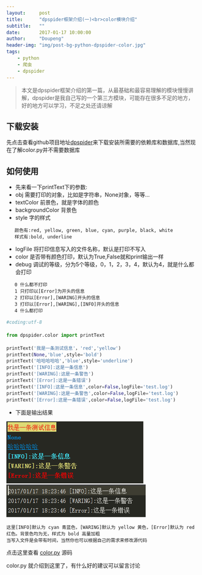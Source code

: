 ```yaml
---
layout:     post
title:      "dpspider框架介绍(一)<br>color模块介绍"
subtitle:   ""
date:       2017-01-17 10:00:00
author:     "Doupeng"
header-img: "img/post-bg-python-dpspider-color.jpg"
tags:
    - python
    - 爬虫
    - dpspider
---
```


> 本文是dpspider框架介绍的第一篇，从最基础和最容易理解的模块慢慢讲解，dpspider是我自己写的一个第三方模块，可能存在很多不足的地方，好的地方可以学习，不足之处还请谅解

## 下载安装

先点击查看github项目地址[dpspider](https://github.com/doupengs/dpspider/blob/master/README.md)来下载安装所需要的依赖库和数据库,当然现在了解color.py并不需要数据库


## 如何使用

* 先来看一下printText下的参数:
 * obj 需要打印的对象，比如是字符串，None对象，等等...
 * textColor 前景色，就是字体的颜色
 * backgroundColor 背景色
 * style 字的样式
 
 ```
    颜色有:red, yellow, green, blue, cyan, purple, black, white
    样式有:bold, underline
 ```
 
 * logFile 将打印信息写入的文件名称，默认是打印不写入
 * color 是否带有颜色打印，默认为True,False就和print输出一样
 * debug 调试的等级，分为5个等级，0，1，2，3，4，默认为4，就是什么都会打印
 
 ```
    0 什么都不打印
    1 只打印以[Error]为开头的信息
    2 打印以[Error],[WARING]开头的信息
    3 打印以[Error],[WARING],[INFO]开头的信息
    4 什么都打印
 ```
 
 ```python
#coding:utf-8

from dpspider.color import printText

printText('我是一条测试信息'，'red','yellow')
printText(None,'blue',style='bold')
printText('哈哈哈哈哈','blue',style='underline')
printText('[INFO]:这是一条信息')
printText('[WARING]:这是一条警告')
printText('[Error]:这是一条错误')
printText('[INFO]:这是一条信息',color=False,logFile='test.log')
printText('[WARING]:这是一条警告',color=False,logFile='test.log')
printText('[Error]:这是一条错误',color=False,logFile='test.log')
```

* 下面是输出结果

![](https://github.com/doupengs/doupengs.github.io/blob/master/img/python-dpspider-color.PNG)<br>
![](https://github.com/doupengs/doupengs.github.io/blob/master/img/python-dpspider-color1.PNG)


 ```
 这里[INFO]默认为 cyan 青蓝色，[WARING]默认为 yellow 黄色，[Error]默认为 red 红色。背景色均为无，样式为 bold 高量加粗
 当写入文件是会带有时间，当然你也可以根据自己的需求来修改源代码
 ```
 点击这里查看 [color.py](https://github.com/doupengs/dpspider/blob/master/dpspider/color.py) 源码
 
 color.py 就介绍到这里了，有什么好的建议可以留言讨论
